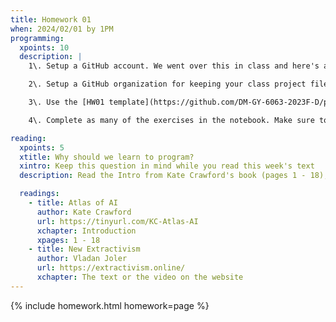 ```yaml
---
title: Homework 01
when: 2024/02/01 by 1PM
programming:
  xpoints: 10
  description: |
    1\. Setup a GitHub account. We went over this in class and here's a [video](https://www.youtube.com/watch?v=ZVRuPO8nCLA) refresher.

    2\. Setup a GitHub organization for keeping your class project files. Here's a [video](https://www.youtube.com/watch?v=wnFm5fYGzso) showing how to do it.

    3\. Use the [HW01 template](https://github.com/DM-GY-6063-2023F-D/p5js-template) to start a repository in your organization's GitHub account. It should be named HW01. Open the notebook file in google colab to continue with the exercises. These [notes](https://colab.research.google.com/github/googlecolab/colabtools/blob/master/notebooks/colab-github-demo.ipynb) should help.

    4\. Complete as many of the exercises in the notebook. Make sure to keep the notebook synchronized with your github repo.

reading:
  xpoints: 5
  xtitle: Why should we learn to program?
  xintro: Keep this question in mind while you read this week's text
  description: Read the Intro from Kate Crawford's book (pages 1 - 18), and watch the video and take a look at the diagrams from Vladan Joler's site.

  readings:
    - title: Atlas of AI
      author: Kate Crawford
      url: https://tinyurl.com/KC-Atlas-AI
      xchapter: Introduction
      xpages: 1 - 18
    - title: New Extractivism
      author: Vladan Joler
      url: https://extractivism.online/
      xchapter: The text or the video on the website
---
```

{% include homework.html homework=page %}

<script src="{{ site.baseurl }}/assets/simplelightbox/simple-lightbox.min.js"></script>
<script src="{{ site.baseurl }}/js/lightbox.js"></script>

